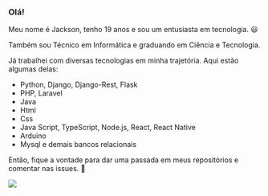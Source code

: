 ### Olá!
Meu nome é Jackson, tenho 19 anos e sou um entusiasta em tecnologia. :smiley:

Também sou Técnico em Informática e graduando em Ciência e Tecnologia.

Já trabalhei com diversas tecnologias em minha trajetória. Aqui estão algumas delas:
- Python, Django, Django-Rest, Flask
- PHP, Laravel
- Java
- Html
- Css
- Java Script, TypeScript, Node.js, React, React Native
- Arduino
- Mysql e demais bancos relacionais

Então, fique a vontade para dar uma passada em meus repositórios e comentar nas issues. :rocket:

<a href="https://www.linkedin.com/in/jackson-alves541/">
  <img src="https://img.shields.io/static/v1?label=&message=LinkedIn&color=blue&style=flat-square&logo=LINKEDIN"/>
</a>

